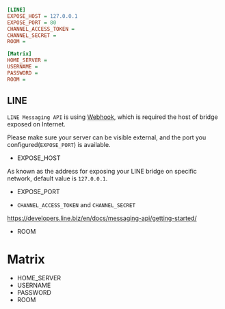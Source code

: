 ```ini
[LINE]
EXPOSE_HOST = 127.0.0.1
EXPOSE_PORT = 80
CHANNEL_ACCESS_TOKEN =
CHANNEL_SECRET =
ROOM =

[Matrix]
HOME_SERVER =
USERNAME =
PASSWORD =
ROOM =
```

## LINE

`LINE Messaging API` is using [Webhook](https://en.wikipedia.org/wiki/Webhook), which is required the host of bridge exposed on Internet.

Please make sure your server can be visible external, and the port you configured(`EXPOSE_PORT`) is available.

- EXPOSE_HOST

As known as the address for exposing your LINE bridge on specific network, default value is `127.0.0.1`.

- EXPOSE_PORT

- `CHANNEL_ACCESS_TOKEN` and `CHANNEL_SECRET`

https://developers.line.biz/en/docs/messaging-api/getting-started/

- ROOM

# Matrix

- HOME_SERVER
- USERNAME
- PASSWORD
- ROOM
